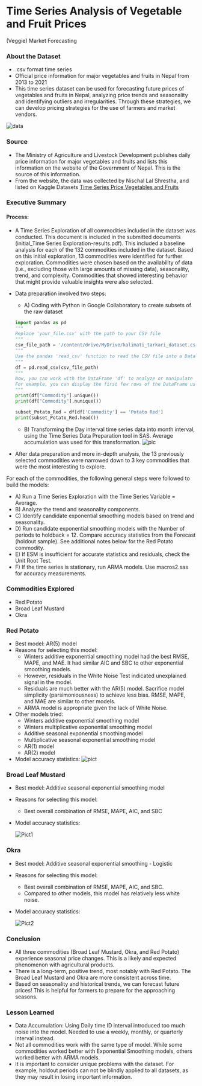 # Time Series Analysis of Vegetable and Fruit Prices
(Veggie) Market Forecasting



### About the Dataset

- .csv format time series
- Official price information for major vegetables and fruits in Nepal from 2013 to 2021
- This time series dataset can be used for forecasting future prices of vegetables and fruits in 
Nepal, analyzing price trends and seasonality and identifying outliers and irregularities. Through these strategies, we can develop pricing strategies for the use of farmers and market vendors.

![data](https://github.com/Venu-Jakkula/Time-Series-Analysis-of-Vegetable-and-Fruit-Prices/assets/171456105/d21805c3-ccef-40cb-a144-4e41f76273ec)

### Source

- The Ministry of Agriculture and Livestock Development publishes daily price information for major vegetables and fruits and lists this information on the website of the Government of Nepal. This is the source of this information.
- From the website, the data was collected by Nischal Lal Shrestha, and listed on Kaggle Datasets [Time Series Price Vegetables and Fruits](https://www.kaggle.com/datasets/ramkrijal/agriculture-vegetables-fruits-time-series-prices)

### Executive Summary

#### Process:

- A Time Series Exploration of all commodities included in the dataset was conducted. This document is included in the submitted documents (initial_Time Series Exploration-results.pdf). This included a baseline analysis for each of the 132 commodities included in the dataset. Based on this initial exploration, 13 commodities were identified for further exploration. Commodities were chosen based on the availability of data (i.e., excluding those with large amounts of missing data), seasonality, trend, and complexity. Commodities that showed interesting behavior that might provide valuable insights were also selected.

- Data preparation involved two steps:
  - A) Coding with Python in Google Collaboratory to create subsets of the raw dataset

  ```python
  import pandas as pd
  """
  Replace 'your_file.csv' with the path to your CSV file
  """
  csv_file_path = '/content/drive/MyDrive/kalimati_tarkari_dataset.csv'
  """
  Use the pandas 'read_csv' function to read the CSV file into a DataFrame
  """
  df = pd.read_csv(csv_file_path)
  """
  Now, you can work with the DataFrame 'df' to analyze or manipulate your data
  For example, you can display the first few rows of the DataFrame using 'head()':
  """
  print(df["Commodity"].unique())
  print(df["Commodity"].nunique())
  ```
  
   ```python
  subset_Potato_Red = df[df['Commodity'] == 'Potato Red']
  print(subset_Potato_Red.head())
   ```

  - B) Transforming the Day interval time series data into month interval, using the Time Series Data Preparation tool in SAS. Average accumulation was used for this transformation.
    ![pic](https://github.com/Venu-Jakkula/Time-Series-Analysis-of-Vegetable-and-Fruit-Prices/assets/171456105/20db926e-8eb7-4102-95e2-0816877d591a)

 - After data preparation and more in-depth analysis, the 13 previously selected commodities were narrowed down to 3 key commodities that were the most interesting to explore.

  For each of the commodities, the following general steps were followed to build the models:
- A) Run a Time Series Exploration with the Time Series Variable = Average.
- B) Analyze the trend and seasonality components.
- C) Identify candidate exponential smoothing models based on trend and seasonality.
- D) Run candidate exponential smoothing models with the Number of periods to holdback = 12. Compare accuracy statistics from the Forecast (holdout sample). See additional notes below for the Red Potato commodity.
- E) If ESM is insufficient for accurate statistics and residuals, check the Unit Root Test.
- F) If the time series is stationary, run ARMA models. Use macros2.sas for accuracy measurements.

### Commodities Explored
- Red Potato
- Broad Leaf Mustard
- Okra

### Red Potato

- Best model: AR(5) model
- Reasons for selecting this model:
   - Winters additive exponential smoothing model had the best RMSE, MAPE, and MAE. It had similar AIC and SBC to other exponential smoothing models.
   - However, residuals in the White Noise Test indicated unexplained signal in the model.
   - Residuals are much better with the AR(5) model. Sacrifice model simplicity (parsimoniousness) to achieve less bias. RMSE, MAPE, and MAE are similar to other models.
   - ARMA model is appropriate given the lack of White Noise.
- Other models tried:
   - Winters additive exponential smoothing model
   - Winters multiplicative exponential smoothing model
   - Additive seasonal exponential smoothing model
   - Multiplicative seasonal exponential smoothing model
   - AR(1) model
   - AR(2) model
- Model accuracy statistics:
  ![pict](https://github.com/Venu-Jakkula/Time-Series-Analysis-of-Vegetable-and-Fruit-Prices/assets/171456105/57e12ecf-8763-4ba1-941b-960ef196dd92)

### Broad Leaf Mustard

- Best model: Additive seasonal exponential smoothing model
- Reasons for selecting this model:
  - Best overall combination of RMSE, MAPE, AIC, and SBC
- Model accuracy statistics:

  ![Pict1](https://github.com/Venu-Jakkula/Time-Series-Analysis-of-Vegetable-and-Fruit-Prices/assets/171456105/6cca4019-934d-42ed-88c9-ddb91a032729)

### Okra

- Best model: Additive seasonal exponential smoothing - Logistic
- Reasons for selecting this model: 
  - Best overall combination of RMSE, MAPE, AIC, and SBC.
  - Compared to other models, this model has relatively less white noise.
- Model accuracy statistics:

  ![Pict2](https://github.com/Venu-Jakkula/Time-Series-Analysis-of-Vegetable-and-Fruit-Prices/assets/171456105/081e11df-ed1a-4301-98bb-e1b154b9beca)

### Conclusion

- All three commodities (Broad Leaf Mustard, Okra, and Red Potato) experience seasonal price changes. This is a likely and expected phenomenon with agricultural products.
- There is a long-term, positive trend, most notably with Red Potato. The Broad Leaf Mustard and Okra are more consistent across time.
- Based on seasonality and historical trends, we can forecast future prices! This is helpful for farmers to prepare for the approaching seasons.

### Lesson Learned

- Data Accumulation: Using Daily time ID interval introduced too much noise into the model. Needed to use a weekly, monthly, or quarterly interval instead.
- Not all commodities work with the same type of model. While some commodities worked better with Exponential Smoothing models, others worked better with ARMA models.
- It is important to consider unique problems with the dataset. For example, holdout periods can not be blindly applied to all datasets, as they may result in losing important information.













